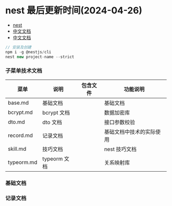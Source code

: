 <!--
 * @Description:
 * @Author: panrui
 * @Date: 2023-09-04 13:29:42
 * @LastEditTime: 2024-04-26 10:02:11
 * @LastEditors: prui
 * 不忘初心,不负梦想
-->

# nest 最后更新时间(2024-04-26)

- [nest](https://nestjs.bootcss.com/)
- [中文文档](https://docs.nestjs.cn/9/introduction)
- [中文文档](http://nestjs.inode.club/)

```js
// 安装及创建
npm i -g @nestjs/cli
nest new project-name --strict
```

### 子菜单技术文档

| 菜单       | 说明         | 包含文件 | 功能说明                 |
| ---------- | ------------ | -------- | ------------------------ |
| base.md    | 基础文档     |          | 基础文档                 |
| bcrypt.md  | bcrypt 文档  |          | 数据加密库               |
| dto.md     | dto 文档     |          | 接口参数校验             |
| record.md  | 记录文档     |          | 基础文档中技术的实际使用 |
| skill.md   | 技巧文档     |          | nest 技巧文档            |
| typeorm.md | typeorm 文档 |          | 关系映射库               |

### 基础文档

### 记录文档
